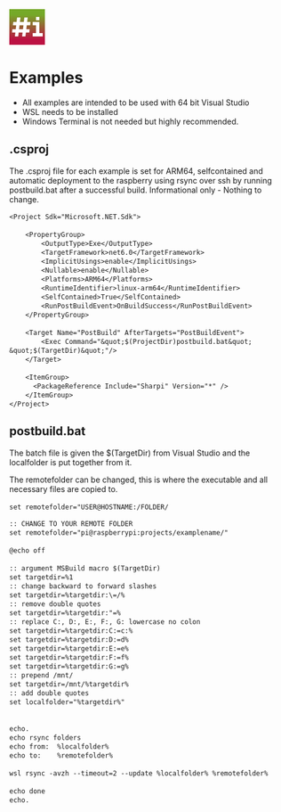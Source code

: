 ﻿<img src="..//Sharpi/img/sharpi.png">

# Examples

- All examples are intended to be used with 64 bit Visual Studio
- WSL needs to be installed
- Windows Terminal is not needed but highly recommended.

## .csproj
The .csproj file for each 
example is set for ARM64, selfcontained and automatic deployment to the
raspberry using rsync over ssh by running postbuild.bat after a successful build.
Informational only - Nothing to change.
```
<Project Sdk="Microsoft.NET.Sdk">

	<PropertyGroup>
		<OutputType>Exe</OutputType>
		<TargetFramework>net6.0</TargetFramework>
		<ImplicitUsings>enable</ImplicitUsings>
		<Nullable>enable</Nullable>
		<Platforms>ARM64</Platforms>
		<RuntimeIdentifier>linux-arm64</RuntimeIdentifier>
		<SelfContained>True</SelfContained>
		<RunPostBuildEvent>OnBuildSuccess</RunPostBuildEvent>
	</PropertyGroup>

	<Target Name="PostBuild" AfterTargets="PostBuildEvent">
		<Exec Command="&quot;$(ProjectDir)postbuild.bat&quot; &quot;$(TargetDir)&quot;"/>
	</Target>

	<ItemGroup>
	  <PackageReference Include="Sharpi" Version="*" />
	</ItemGroup>
</Project>
```

## postbuild.bat

The batch file is given the $(TargetDir) from Visual Studio and the localfolder
is put together from it.

The remotefolder can be changed, this is where the executable and all
necessary files are copied to. 

`set remotefolder="USER@HOSTNAME:/FOLDER/`

```
:: CHANGE TO YOUR REMOTE FOLDER
set remotefolder="pi@raspberrypi:projects/examplename/"

@echo off

:: argument MSBuild macro $(TargetDir)
set targetdir=%1
:: change backward to forward slashes
set targetdir=%targetdir:\=/%
:: remove double quotes
set targetdir=%targetdir:"=%
:: replace C:, D:, E:, F:, G: lowercase no colon
set targetdir=%targetdir:C:=c:%
set targetdir=%targetdir:D:=d%
set targetdir=%targetdir:E:=e%
set targetdir=%targetdir:F:=f%
set targetdir=%targetdir:G:=g%
:: prepend /mnt/
set targetdir=/mnt/%targetdir%
:: add double quotes
set localfolder="%targetdir%"


echo.
echo rsync folders
echo from:  %localfolder%
echo to:    %remotefolder%

wsl rsync -avzh --timeout=2 --update %localfolder% %remotefolder%

echo done
echo.
```

